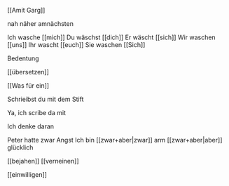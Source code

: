 [[Amit Garg]]


nah
näher
amnächsten

Ich wasche [[mich]]
Du wäschst [[dich]]
Er wäscht [[sich]]
Wir waschen [[uns]]
Ihr wascht [[euch]]
Sie waschen [[Sich]]

Bedentung 

[[übersetzen]] 


[[Was für ein]]


Schrieibst du mit dem Stift 

Ya, ich scribe da mit


Ich denke daran

Peter hatte zwar Angst
Ich bin [[zwar+aber|zwar]] arm [[zwar+aber|aber]] glücklich 




[[bejahen]]
[[verneinen]]

[[einwilligen]]